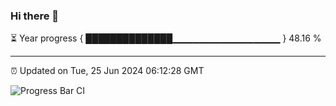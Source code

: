 ### Hi there 👋

⏳ Year progress { ██████████████▁▁▁▁▁▁▁▁▁▁▁▁▁▁▁▁ } 48.16 %

---

⏰ Updated on Tue, 25 Jun 2024 06:12:28 GMT

![Progress Bar CI](https://github.com/Shyam-Makwana/GitHub-Actions-Demo/workflows/Progress%20Bar%20CI/badge.svg)
